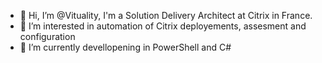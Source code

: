 - 👋 Hi, I’m @Vituality, I'm a Solution Delivery Architect at Citrix in France.
- 👀 I’m interested in automation of Citrix deployements, assesment and configuration
- 🌱 I’m currently devellopening in PowerShell and C#
